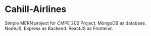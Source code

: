 # Cahill-Airlines
Simple MERN project for CMPE 202 Project. MongoDB as database. NodeJS, Express as Backend. ReactJS as Frontend.

